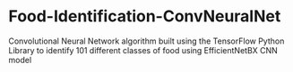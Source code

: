 # Food-Identification-ConvNeuralNet
Convolutional Neural Network algorithm built using the TensorFlow Python Library to identify 101 different classes of food using EfficientNetBX CNN model 
